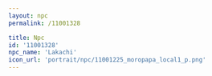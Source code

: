 ```yaml
---
layout: npc
permalink: /11001328

title: Npc
id: '11001328'
npc_name: 'Lakachi'
icon_url: 'portrait/npc/11001225_moropapa_local1_p.png'
---
```

